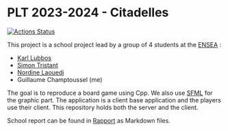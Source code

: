 # PLT 2023-2024 - Citadelles

[![Actions Status](https://github.com/cbares/plt/workflows/PLT%20build/badge.svg)](https://github.com/cbares/plt/actions)

This project is a school project lead by a group of 4 students at the [ENSEA]([https://www.ensea.fr/en) :
- [Karl Lubbos](https://github.com/KarlLubbos)
- [Simon Tristant](https://github.com/Cinortas)
- [Nordine Laouedj](https://github.com/LNordine)
- Guillaume Champtoussel (me)

The goal is to reproduce a board game using Cpp. We also use [SFML](https://www.sfml-dev.org/index-fr.php) for the graphic part.
The application is a client base application and the players use their client.
This repository holds both the server and the client.

School report can be found in [Rapport](https://github.com/GuillaumeChamp/PLT/tree/master/rapport) as Markdown files.
